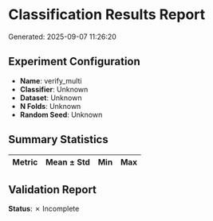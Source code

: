 # Classification Results Report

Generated: 2025-09-07 11:26:20

## Experiment Configuration

- **Name**: verify_multi
- **Classifier**: Unknown
- **Dataset**: Unknown
- **N Folds**: Unknown
- **Random Seed**: Unknown

## Summary Statistics

| Metric | Mean ± Std | Min | Max |
|--------|------------|-----|-----|

## Validation Report

**Status**: ✗ Incomplete
